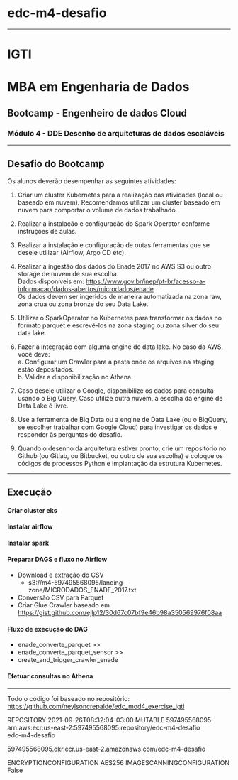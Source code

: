 # edc-m4-desafio
*** 
# IGTI 
# MBA em Engenharia de Dados
## Bootcamp - Engenheiro de dados Cloud
### Módulo 4 - DDE Desenho de arquiteturas de dados escaláveis
*** 
## Desafio do Bootcamp
Os alunos deverão desempenhar as seguintes atividades:  

1. Criar um cluster Kubernetes para a realização das atividades (local ou baseado em nuvem). Recomendamos utilizar um cluster baseado em nuvem para comportar o volume de dados trabalhado.  

2. Realizar a instalação e configuração do Spark Operator conforme instruções de aulas.  
3. Realizar a instalação e configuração de outas ferramentas que se deseje utilizar (Airflow, Argo CD etc).  

4. Realizar a ingestão dos dados do Enade 2017 no AWS S3 ou outro storage de nuvem de sua escolha.  
    Dados disponíveis em: https://www.gov.br/inep/pt-br/acesso-a-informacao/dados-abertos/microdados/enade  
  Os dados devem ser ingeridos de maneira automatizada na zona raw, zona crua ou zona bronze do seu Data Lake.  

5. Utilizar o SparkOperator no Kubernetes para transformar os dados no formato parquet e escrevê-los na zona staging ou zona silver do seu data lake.  

6. Fazer a integração com alguma engine de data lake. No caso da AWS, você deve:  
  a. Configurar um Crawler para a pasta onde os arquivos na staging estão depositados.  
  b. Validar a disponibilização no Athena.  

7. Caso deseje utilizar o Google, disponibilize os dados para consulta usando o Big Query. Caso utilize outra nuvem, a escolha da engine de Data Lake é livre.  

8. Use a ferramenta de Big Data ou a engine de Data Lake (ou o BigQuery, se escolher trabalhar com Google Cloud) para investigar os dados e responder às perguntas do desafio.  

9. Quando o desenho da arquitetura estiver pronto, crie um repositório no Github (ou Gitlab, ou Bitbucket, ou outro de sua escolha) e coloque os códigos de processos Python e implantação da estrutura Kubernetes.
***
## Execução
#### Criar cluster eks
#### Instalar airflow
#### Instalar spark

#### Preparar DAGS e fluxo no Airflow
- Download e extração do CSV
  - s3://m4-597495568095/landing-zone/MICRODADOS_ENADE_2017.txt
- Conversão CSV para Parquet
- Criar Glue Crawler
    baseado em https://gist.github.com/ejlp12/30d67c07bf9e46b98a350569976f08aa

#### Fluxo de execução do DAG
- enade_converte_parquet >> 
- enade_converte_parquet_sensor >> 
- create_and_trigger_crawler_enade

#### Efetuar consultas no Athena
***
Todo o código foi baseado no repositório:  
https://github.com/neylsoncrepalde/edc_mod4_exercise_igti  

REPOSITORY      2021-09-26T08:32:04-03:00       MUTABLE 597495568095    arn:aws:ecr:us-east-2:597495568095:repository/edc-m4-desafio    
edc-m4-desafio  

597495568095.dkr.ecr.us-east-2.amazonaws.com/edc-m4-desafio

ENCRYPTIONCONFIGURATION AES256
IMAGESCANNINGCONFIGURATION      False